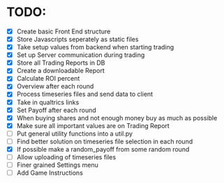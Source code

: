 # TODO:
- [X] Create basic Front End structure
- [X] Store Javascripts seperately as static files
- [X] Take setup values from backend when starting trading
- [X] Set up Server communication during trading
- [X] Store all Trading Reports in DB
- [X] Create a downloadable Report 
- [X] Calculate ROI percent
- [X] Overview after each round
- [X] Process timeseries files and send data to client
- [X] Take in qualtrics links
- [X] Set Payoff after each round
- [X] When buying shares and not enough money buy as much as possible
- [X] Make sure all important values are on Trading Report
- [ ] Put general utility functions into a util.py
- [ ] Find better solution on timeseries file selection in each round
- [X] If possible make a random_payoff from some random round
- [ ] Allow uploading of timeseries files
- [ ] Finer grained Settings menu
- [ ] Add Game Instructions
